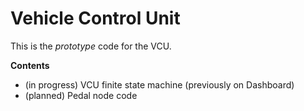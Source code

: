 # Vehicle Control Unit

This is the *prototype* code for the VCU.

**Contents**
- (in progress) VCU finite state machine (previously on Dashboard)
- (planned) Pedal node code
